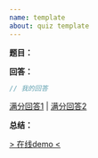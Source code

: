 ```yaml
---
name: template
about: quiz template
---
```

**题目：**

**回答：**
```js
// 我的回答
```
[满分回答1]() | [满分回答2]()

**总结：**

[> 在线demo <]()
